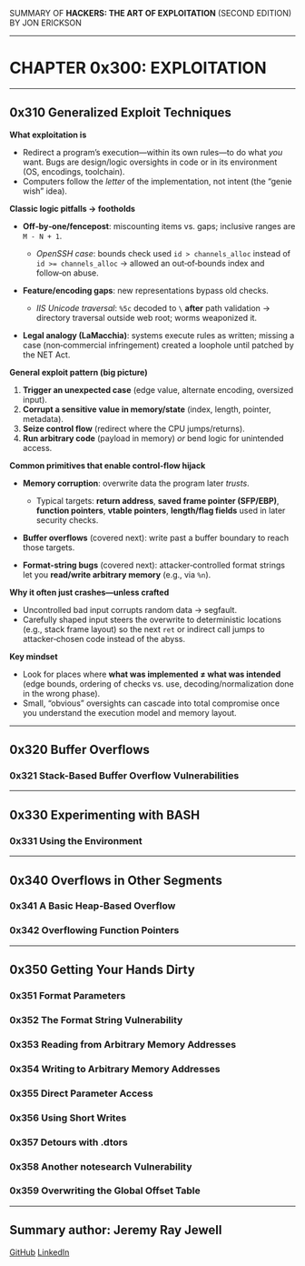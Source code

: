 SUMMARY OF 
**HACKERS: THE ART OF EXPLOITATION** 
(SECOND EDITION) BY JON ERICKSON

---

# CHAPTER 0x300: EXPLOITATION

---

## 0x310 Generalized Exploit Techniques

**What exploitation is**

* Redirect a program’s execution—within its own rules—to do what *you* want. Bugs are design/logic oversights in code or in its environment (OS, encodings, toolchain).
* Computers follow the *letter* of the implementation, not intent (the “genie wish” idea).

**Classic logic pitfalls → footholds**

* **Off‑by‑one/fencepost**: miscounting items vs. gaps; inclusive ranges are `M - N + 1`.

  * *OpenSSH case*: bounds check used `id > channels_alloc` instead of `id >= channels_alloc` → allowed an out‑of‑bounds index and follow‑on abuse.
* **Feature/encoding gaps**: new representations bypass old checks.

  * *IIS Unicode traversal*: `%5c` decoded to `\` **after** path validation → directory traversal outside web root; worms weaponized it.
* **Legal analogy (LaMacchia)**: systems execute rules as written; missing a case (non‑commercial infringement) created a loophole until patched by the NET Act.

**General exploit pattern (big picture)**

1. **Trigger an unexpected case** (edge value, alternate encoding, oversized input).
2. **Corrupt a sensitive value in memory/state** (index, length, pointer, metadata).
3. **Seize control flow** (redirect where the CPU jumps/returns).
4. **Run arbitrary code** (payload in memory) *or* bend logic for unintended access.

**Common primitives that enable control‑flow hijack**

* **Memory corruption**: overwrite data the program later *trusts*.

  * Typical targets: **return address**, **saved frame pointer (SFP/EBP)**, **function pointers**, **vtable pointers**, **length/flag fields** used in later security checks.
* **Buffer overflows** (covered next): write past a buffer boundary to reach those targets.
* **Format‑string bugs** (covered next): attacker‑controlled format strings let you **read/write arbitrary memory** (e.g., via `%n`).

**Why it often just crashes—unless crafted**

* Uncontrolled bad input corrupts random data → segfault.
* Carefully shaped input steers the overwrite to deterministic locations (e.g., stack frame layout) so the next `ret` or indirect call jumps to attacker‑chosen code instead of the abyss.

**Key mindset**

* Look for places where **what was implemented ≠ what was intended** (edge bounds, ordering of checks vs. use, decoding/normalization done in the wrong phase).
* Small, “obvious” oversights can cascade into total compromise once you understand the execution model and memory layout.

---

## 0x320 Buffer Overflows

### 0x321 Stack-Based Buffer Overflow Vulnerabilities

---

## 0x330 Experimenting with BASH

### 0x331 Using the Environment

---

## 0x340 Overflows in Other Segments

### 0x341 A Basic Heap-Based Overflow

### 0x342 Overflowing Function Pointers

---

## 0x350 Getting Your Hands Dirty

### 0x351 Format Parameters

### 0x352 The Format String Vulnerability

### 0x353 Reading from Arbitrary Memory Addresses

### 0x354 Writing to Arbitrary Memory Addresses

### 0x355 Direct Parameter Access

### 0x356 Using Short Writes

### 0x357 Detours with .dtors

### 0x358 Another notesearch Vulnerability

### 0x359 Overwriting the Global Offset Table


---

## Summary author: **Jeremy Ray Jewell**
[GitHub](https://github.com/jeremyrayjewell)
[LinkedIn](https://www.linkedin.com/in/jeremyrayjewell)
